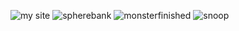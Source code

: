 ![my site](https://user-images.githubusercontent.com/66309753/183765683-1a2f5354-761a-41f4-8352-7be12a31852d.png)
![spherebank](https://user-images.githubusercontent.com/66309753/183739542-c9492294-b456-4fc4-92af-66b2be2d3f9b.png)
![monsterfinished](https://user-images.githubusercontent.com/66309753/183740094-9c2492ba-6687-437a-b339-ba3c9abbe557.jpg)
![snoop](https://user-images.githubusercontent.com/66309753/183766764-a2e2ec52-5449-43a5-a94b-a96ebc561fc0.jpg)

